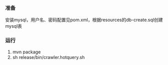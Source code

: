 ### 准备
安装mysql，用户名、密码配置见pom.xml，根据resources的db-create.sql创建mysql表

### 运行
1. mvn package 
2. sh release/bin/crawler.hotquery.sh